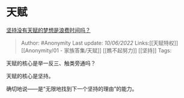 # 天赋
[坚持没有天赋的梦想是浪费时间吗？](https://www.zhihu.com/question/529222173/answer/2522013890)

> Author: #Anonymity
> Last update: *10/06/2022*
> Links:[[天赋特权]] [[Anonymity/01 - 家族答集/天赋]] [[瞧不起努力]] [[坚持]]
> Tags:

天赋的核心是举一反三、触类旁通吗？

天赋的核心是坚持。

确切地说——是“无限地找到下一个坚持的理由”的能力。
